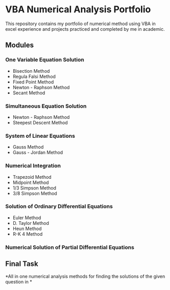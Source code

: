 # VBA Numerical Analysis Portfolio

This repository contains my portfolio of numerical method using VBA in excel experience and projects practiced and completed by me in academic.

## Modules

### One Variable Equation Solution

- Bisection Method
- Regula Falsi Method
- Fixed Point Method
- Newton - Raphson Method
- Secant Method

### Simultaneous Equation Solution

- Newton - Raphson Method
- Steepest Descent Method

### System of Linear Equations

- Gauss Method
- Gauss - Jordan Method

### Numerical Integration

- Trapezoid Method
- Midpoint Method
- 1/3 Simpson Method
- 3/8 Simpson Method

### Solution of Ordinary Differential Equations

- Euler Method
- D. Taylor Method
- Heun Method
- R-K 4 Method

### Numerical Solution of Partial Differential Equations

## Final Task

*All in one numerical analysis methods for finding the solutions of the given question in *
